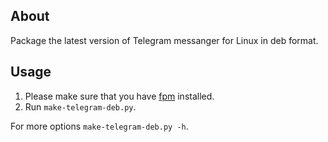 ## About

Package the latest version of Telegram messanger for Linux in deb format.

## Usage

1. Please make sure that you have [fpm](https://github.com/jordansissel/fpm) installed.
1. Run `make-telegram-deb.py`.

For more options `make-telegram-deb.py -h`.
